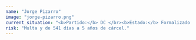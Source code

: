 ```yaml
---
name: "Jorge Pizarro"
image: "jorge-pizarro.png"
current_situation: "<b>Partido:</b> DC </br><b>Estado:</b> Formalizado. Ejerciendo como Senador."
risk: "Multa y de 541 días a 5 años de cárcel."
---
```

